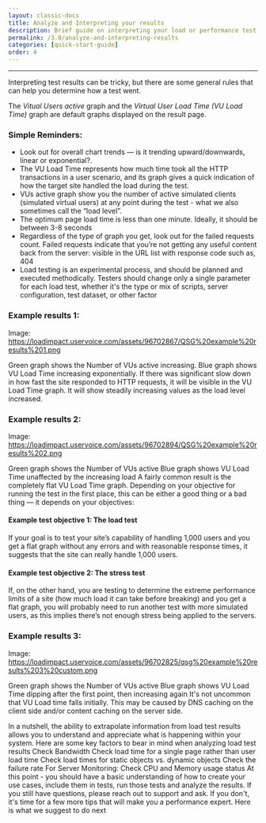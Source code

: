 ```yaml
---
layout: classic-docs
title: Analyze and Interpreting your results
description: Brief guide on interpreting your load or performance test results in Load Impact.
permalink: /3.0/analyze-and-interpreting-results
categories: [quick-start-guide]
order: 4
---
```


***

Interpreting test results can be tricky, but there are some general rules that can help you determine how a test went.

The *Vitual Users active* graph and the *Virtual User Load Time (VU Load Time)* graph are default graphs displayed on the result page.
### Simple Reminders:

- Look out for overall chart trends — is it trending upward/downwards, linear or exponential?.
- The VU Load Time represents how much time took all the HTTP transactions in a user scenario, and its graph gives a quick indication of how the target site handled the load during the test.
- VUs active graph show you the number of active simulated clients (simulated virtual users) at any point during the test - what we also sometimes call the “load level”.
- The optimum page load time is less than one minute. Ideally, it should be between 3-8 seconds
- Regardless of the type of graph you get, look out for the failed requests count. Failed requests indicate that you’re not getting any useful content back from the server: visible in the URL list with response code such as, 404
- Load testing is an experimental process, and should be planned and executed methodically. Testers should change only a single parameter for each load test, whether it's the type or mix of scripts, server configuration, test dataset, or other factor

### Example results 1:

Image: https://loadimpact.uservoice.com/assets/96702867/QSG%20example%20results%201.png

Green graph shows the Number of VUs active increasing.
Blue graph shows VU Load Time increasing exponentially.
If there was significant slow down in how fast the site responded to HTTP requests, it will be visible in the VU Load Time graph. It will show steadily increasing values as the load level increased.

### Example results 2:

Image: https://loadimpact.uservoice.com/assets/96702894/QSG%20example%20results%202.png

Green graph shows the Number of VUs active
Blue graph shows VU Load Time unaffected by the increasing load
A fairly common result is the completely flat VU Load Time graph. Depending on your objective for running the test in the first place, this can be either a good thing or a bad thing — it depends on your objectives:


#### Example test objective 1: The load test

If your goal is to test your site’s capability of handling 1,000 users and you get a flat graph without any errors and with reasonable response times, it suggests that the site can really handle 1,000 users.

#### Example test objective 2: The stress test

If, on the other hand, you are testing to determine the extreme performance limits of a site (how much load it can take before breaking) and you get a flat graph, you will probably need to run another test with more simulated users, as this implies there’s not enough stress being applied to the servers.


### Example results 3:

Image: https://loadimpact.uservoice.com/assets/96702825/qsg%20example%20results%203%20custom.png

Green graph shows the Number of VUs active
Blue graph shows VU Load Time dipping after the first point, then increasing again
It's not uncommon that VU Load time falls initially. This may be caused by DNS caching on the client side and/or content caching on the server side.

In a nutshell, the ability to extrapolate information from load test results allows you to understand and appreciate what is happening within your system. Here are some key factors to bear in mind when analyzing load test results
Check Bandwidth
Check load time for a single page rather than user load time
Check load times for static objects vs. dynamic objects
Check the failure rate
For Server Monitoring: Check CPU and Memory usage status
At this point - you should have a basic understanding of how to create your use cases, include them in tests, run those tests and analyze the results.  If you still have questions, please reach out to support and ask.  If you don't, it's time for a few more tips that will make you a performance expert. Here is what we suggest to do next
